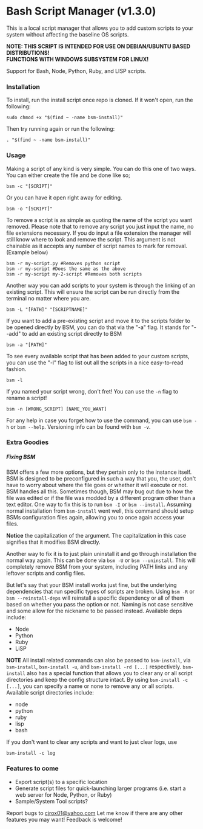 # Bash Script Manager (v1.3.0)

This is a local script manager that allows you to add custom scripts to your system without affecting the baseline OS scripts.

__NOTE: THIS SCRIPT IS INTENDED FOR USE ON DEBIAN/UBUNTU BASED DISTRIBUTIONS!__<br>
__FUNCTIONS WITH WINDOWS SUBSYSTEM FOR LINUX!__

Support for Bash, Node, Python, Ruby, and LISP scripts.

### Installation

To install, run the install script once repo is cloned. If it won't open, run the following:

```
sudo chmod +x "$(find ~ -name bsm-install)"
```

Then try running again or run the following:

```
. "$(find ~ -name bsm-install)"
```

### Usage

Making a script of any kind is very simple. You can do this one of two ways. You can either create the file and be done like so;

```
bsm -c "[SCRIPT]"
```

Or you can have it open right away for editing.

```
bsm -o "[SCRIPT]"
```

To remove a script is as simple as quoting the name of the script you want removed. Please note that to remove any script you just input the name, no file extensions necessary. If you do input a file extension the manager will still know where to look and remove the script. This argument is not chainable as it accepts any number of script names to mark for removal. (Example below)

```
bsm -r my-script.py #Removes python script
bsm -r my-script #Does the same as the above
bsm -r my-script my-2-script #Removes both scripts
```

Another way you can add scripts to your system is through the linking of an existing script. This will ensure the script can be run directly from the terminal no matter where you are.

```
bsm -L "[PATH]" "[SCRIPTNAME]"
```

If you want to add a pre-existing script and move it to the scripts folder to be opened directly by BSM, you can do that via the "-a" flag. It stands for "--add" to add an existing script directly to BSM

```
bsm -a "[PATH]"
```

To see every available script that has been added to your custom scripts, you can use the "-l" flag to list out all the scripts in a nice easy-to-read fashion.

```
bsm -l
```

If you named your script wrong, don't fret! You can use the `-n` flag to rename a script!

```
bsm -n [WRONG_SCRIPT] [NAME_YOU_WANT]
```

For any help in case you forget how to use the command, you can use `bsm -h` or `bsm --help`. Versioning info can be found with `bsm -v`.


### Extra Goodies

##### Fixing BSM

BSM offers a few more options, but they pertain only to the instance itself. BSM is designed to be preconfigured in such a way that you, the user, don't have to worry about where the file goes or whether it will execute or not. BSM handles all this. Sometimes though, BSM may bug out due to how the file was edited or if the file was modded by a different program other than a text editor. One way to fix this is to run `bsm -I` or `bsm --install`. Assuming normal installation from `bsm-install` went well, this command should setup BSMs configuration files again, allowing you to once again access your files.

**Notice** the capitalization of the argument. The capitalization in this case signifies that it modifies BSM directly.

Another way to fix it is to just plain uninstall it and go through installation the normal way again. This can be done via `bsm -U` or `bsm --uninstall`. This will completely remove BSM from your system, including PATH links and any leftover scripts and config files.

But let's say that your BSM install works just fine, but the underlying dependencies that run specific types of scripts are broken. Using `bsm -R` or `bsm --reinstall-deps` will reinstall a specific dependency or all of them based on whether you pass the option or not. Naming is not case sensitive and some allow for the nickname to be passed instead. Available deps include:

- Node
- Python
- Ruby
- LiSP

**NOTE**
All install related commands can also be passed to `bsm-install`, via `bsm-install`, `bsm-install -u`, and `bsm-install -rd [...]` respectively. `bsm-install` also has a special function that allows you to clear any or all script directories and keep the config structure intact. By using `bsm-install -c [...]`, you can specify a name or none to remove any or all scripts. Available script directories include:

- node
- python
- ruby
- lisp
- bash

If you don't want to clear any scripts and want to just clear logs, use 
```
bsm-install -c log
```


### Features to come
- Export script(s) to a specific location
- Generate script files for quick-launching larger programs (i.e. start a web server for Node, Python, or Ruby)
- Sample/System Tool scripts?

Report bugs to cjrox01@yahoo.com
Let me know if there are any other features you may want! Feedback is welcome!
